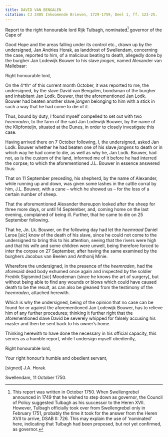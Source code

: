 ```yaml
---
title: DAVID VAN BENGALEN
citation: CJ 2485 Inkoomende Brieven, 1729-1759, Deel 1, ff. 123-25.
---
```


Report to the right honourable lord Rijk Tulbagh, nominated[^1] governor of the Cape of

Good Hope and the areas falling under its control etc., drawn up by the undersigned, Jan Andries Horak, as landdrost of Swellendam, concerning the case, reported to him, of a malicious beating to death, allegedly done by the burgher Jan Lodewijk Bouwer to his slave *jongen*, named Alexander van Mallebaar:

Right honourable lord,

On the 4^th^ of this current month October, it was reported to me, the undersigned, by the slave David van Bengalen, bondsman of the burgher and inhabitant Jan Lodk. Bouwer, that the aforementioned Jan Lodk. Bouwer had beaten another slave *jongen* belonging to him with a stick in such a way that he had come to die of it.

Thus, bound by duty, I found myself compelled to set out with two *heemraden*, to the farm of the said Jan Lodewijk Bouwer, by the name of the Klipfonteijn, situated at the Dunes, in order to closely investigate this case.

Having arrived there on 7 October following, I, the undersigned, asked Jan Lodk. Bouwer whether he had beaten one of his slave *jongens* to death or in which way he had come to die, as well as why he, Jan Lodk. Bouwer, had not, as is the custom of the land, informed me of it before he had interred the corpse; to which the aforementioned J.L. Bouwer in essence answered thus:

That on 11 September preceding, his shepherd, by the name of Alexander, while running up and down, was given some lashes in the cattle corral by him, J.L. Bouwer, with a cane – which he showed us – for the loss of a certain number of sheep.

That the aforementioned Alexander thereupon looked after the sheep for three more days, or until 14 September, and, coming home on the last evening, complained of being ill. Further, that he came to die on 25 September following.

That he, Jn. Lk. Bouwer, on the following day had let the *heemraad* Daniel Leroe \[*sic*\] know of the death of his slave, since he could not come to the undersigned to bring this to his attention, seeing that the rivers were high and that his wife and some children were unwell, being therefore forced to inter the corpse on 27 September, after having the same examined by the burghers Jacobus van Beelen and Anthonij Minie.

Wherefore the undersigned, in the presence of the *heemraden*, had the aforesaid dead body exhumed once again and inspected by the soldier Fredrik Sigismind \[*sic*\] Moodeman (since he knows the art of surgery), but without being able to find any wounds or blows which could have caused death to be the result, as can also be gleaned from the testimony of the *heemraden*, attached herewith.

Which is why the undersigned, being of the opinion that no case can be found for or against the aforementioned Jan Lodewijk Bouwer, has to relieve him of any further procedures; thinking it further right that the aforementioned slave David be severely whipped for falsely accusing his master and then be sent back to his owner’s home.

Thinking herewith to have done the necessary in his official capacity, this serves as a humble report, while I undersign myself obediently,

Right honourable lord,

Your right honour’s humble and obedient servant,

\[signed\] J.A. Horak.

Swellendam, 11 October 1750.

[^1]: This report was written in October 1750. When Swellengrebel announced in 1749 that he wished to step down as governor, the Council of Policy suggested Tulbagh as his successor to the Heren XVII. However, Tulbagh officially took over from Swellengrebel only in February 1751, probably the time it took for the answer from the Heren XVII to arrive, DSAB II: 726. This may explain the use of ‘nominated’ here, indicating that Tulbagh had been proposed, but not yet confirmed, as governor.
